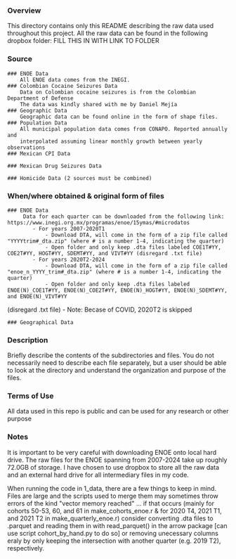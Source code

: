 ### Overview
This directory contains only this README describing the raw data used throughout this project. 
All the raw data can be found in the following dropbox folder: FILL THIS IN WITH LINK TO FOLDER 
### Source
    ### ENOE Data 
        All ENOE data comes from the INEGI. 
    ### Colombian Cocaine Seizures Data
        Data on Colombian cocaine seizures is from the Colombian Department of Defense 
        The data was kindly shared with me by Daniel Mejía 
    ### Geographic Data 
        Geographic data can be found online in the form of shape files. 
    ### Population Data 
        All municipal population data comes from CONAPO. Reported annually and 
        interpolated assuming linear monthly growth between yearly observations
    ### Mexican CPI Data 

    ### Mexican Drug Seizures Data 

    ### Homicide Data (2 sources must be combined)

### When/where obtained & original form of files
    ### ENOE Data 
         Data for each quarter can be downloaded from the following link: https://www.inegi.org.mx/programas/enoe/15ymas/#microdatos
            - For years 2007-2020T1
                - Download DTA, will come in the form of a zip file called "YYYYtrim#_dta.zip" (where # is a number 1-4, indicating the quarter)
                - Open folder and only keep .dta files labeled COE1T#YY, COE2T#YY, HOGT#YY, SDEMT#YY, and VIVT#YY (disregard .txt file)
            - For years 2020T2-2024
                - Download DTA, will come in the form of a zip file called "enoe_n_YYYY_trim#_dta.zip" (where # is a number 1-4, indicating the quarter)
                - Open folder and only keep .dta files labeled ENOE(N)_COE1T#YY, ENOE(N)_COE2T#YY, ENOE(N)_HOGT#YY, ENOE(N)_SDEMT#YY, and ENOE(N)_VIVT#YY 
(disregard .txt file)
                - Note: Becase of COVID, 2020T2 is skipped

    ### Geographical Data 

### Description
Briefly describe the contents of the subdirectories and files. You do not necessarily need to describe each file separately, but a user should be able to look at 
the directory and understand the organization and purpose of the files.

### Terms of Use
All data used in this repo is public and can be used for any research or other purpose 
### Notes
It is important to be very careful with downloading ENOE onto local hard drive.
The raw files for the ENOE spanning from 2007-2024 take up roughly 72.0GB of 
storage. I have chosen to use dropbox to store all the raw data and an external
hard drive for all intermediary files in my code.

When running the code in 1_data, there are a few things to keep in mind. Files are large and the scripts used to merge them may sometimes throw errors of the kind "vector memory reached" ... if that occurs (mainly for cohorts 50-53, 60, and 61 in make_cohorts_enoe.r & for 2020 T4, 2021 T1, and 2021 T2 in make_quarterly_enoe.r) consider converting .dta files to .parquet and reading them in with read_parquet() in the arrow package [can use script cohort_by_hand.py to do so] or removing unecessary columns eraly by only keeping the intersection with another quarter (e.g. 2019 T2), respectively. 
